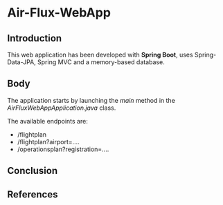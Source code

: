 # Air-Flux-WebApp

## Introduction

This web application has been developed with **Spring Boot**, uses Spring-Data-JPA, Spring MVC and a memory-based database.


## Body
The application starts by launching the *main* method in the *AirFluxWebAppApplication.java* class.

The available endpoints are:

  * /flightplan
  * /flightplan?airport=....
  * /operationsplan?registration=....


## Conclusion

## References
